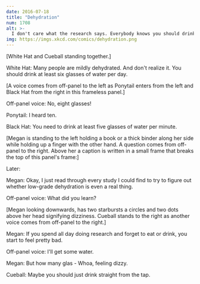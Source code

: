 ```yaml
---
date: 2016-07-18
title: "Dehydration"
num: 1708
alt: >-
  I don't care what the research says. Everybody knows you should drink 3,000 glasses of water a day and change your oil every 8 miles.
img: https://imgs.xkcd.com/comics/dehydration.png
---
```

[White Hat and Cueball standing together.]

White Hat: Many people are mildly dehydrated. And don't realize it. You should drink at least six glasses of water per day.

[A voice comes from off-panel to the left as Ponytail enters from the left and Black Hat from the right in this frameless panel.]

Off-panel voice: No, eight glasses!

Ponytail: I heard ten.

Black Hat: You need to drink at least five glasses of water per minute.

[Megan is standing to the left holding a book or a thick binder along her side while holding up a finger with the other hand. A question comes from off-panel to the right. Above her a caption is written in a small frame that breaks the top of this panel's frame:]

Later:

Megan: Okay, I just read through every study I could find to try to figure out whether low-grade dehydration is even a real thing.

Off-panel voice: What did you learn?

[Megan looking downwards, has two starbursts a circles and two dots above her head signifying dizziness. Cueball stands to the right as another voice comes from off-panel to the right.]

Megan: If you spend all day doing research and forget to eat or drink, you start to feel pretty bad.

Off-panel voice: I'll get some water.

Megan: But how many glas - Whoa, feeling dizzy.

Cueball: Maybe you should just drink straight from the tap.